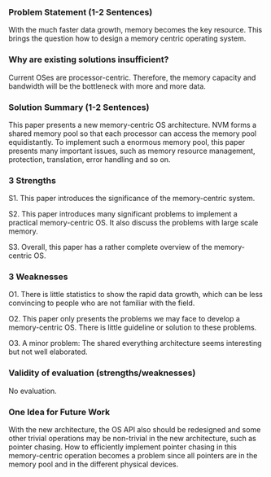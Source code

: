 ### Problem Statement (1-2 Sentences) 

With the much faster data growth, memory becomes the key resource. This brings the question how to design a memory centric operating system.



### Why are existing solutions insufficient? 

Current OSes are processor-centric. Therefore, the memory capacity and bandwidth will be the bottleneck with more and more data.



### Solution Summary (1-2 Sentences)

This paper presents a new memory-centric OS architecture. NVM forms a shared memory pool so that each processor can access the memory pool equidistantly. To implement such a enormous memory pool, this paper presents many important issues, such as memory resource management, protection, translation, error handling and so on.



### 3 Strengths

S1. This paper introduces the significance of the memory-centric system.

S2. This paper introduces many significant problems to implement a practical memory-centric OS. It also discuss the problems with large scale memory.

S3. Overall, this paper has a rather complete overview of the memory-centric OS.

 

### 3 Weaknesses

O1. There is little statistics to show the rapid data growth, which can be less convincing to people who are not familiar with the field.

O2. This paper only presents the problems we may face to develop a memory-centric OS. There is little guideline or solution to these problems.

O3. A minor problem: The shared everything architecture seems interesting but not well elaborated.



### Validity of evaluation (strengths/weaknesses)

No evaluation.



### One Idea for Future Work

With the new architecture, the OS API also should be redesigned and some other trivial operations may be non-trivial in the new architecture, such as pointer chasing. How to efficiently implement pointer chasing in this memory-centric operation becomes a problem since all pointers are in the memory pool and in the different physical devices.

